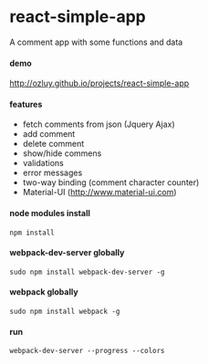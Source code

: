 # react-simple-app
A comment app with some functions and data
#### demo 
http://ozluy.github.io/projects/react-simple-app

#### features
- fetch comments from json (Jquery Ajax)
- add comment
- delete comment
- show/hide commens
- validations
- error messages
- two-way binding (comment character counter)
- Material-UI (http://www.material-ui.com)

#### node modules install
`npm install`

#### webpack-dev-server globally
`sudo npm install webpack-dev-server -g`

#### webpack globally
`sudo npm install webpack -g`

#### run 
`webpack-dev-server --progress --colors`





